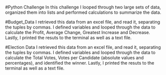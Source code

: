 #Python Challenge
In this challenge I looped through two large sets of data, organized them into lists and performed calculations to summarize the data.

#Budget_Data
I retrieved this data from an excel file, and read it, separating the tuples by commas.
I defined variables and looped through the data to calculate the Profit, Average Change, Greatest Increase and Decrease.
Lastly, I printed the resuts to the terminal as well as a text file.

#Election Data
I retrieved this data from an excel file, and read it, separating the tuples by commas.
I defined variables and looped through the data to calculate the Total Votes, Votes per Candidate (absolute values and percentages), and identified the winner.
Lastly, I printed the resuts to the terminal as well as a text file.
